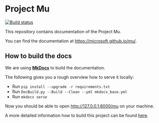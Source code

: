 # Project Mu

[![Build status](https://dev.azure.com/projectmu/mu/_apis/build/status/Publish%20Mu)](https://dev.azure.com/projectmu/mu/_build/latest?definitionId=3)

This repository contains documentation of the Project Mu.  

You can find the documentation at <https://microsoft.github.io/mu/>.

## How to build the docs

We are using [**MkDocs**](https://www.mkdocs.org) to build the documentation.

The following gives you a rough overview how to serve it locally:

* Run `pip install --upgrade -r requirements.txt`
* Run `DocBuild.py --Build --Clean --yml mkdocs_base.yml`
* Run `mkdocs serve`

Now you should be able to open <http://127.0.0.1:8000/mu> on your machine.

A more detailed information how to build this project can be found
[here](https://microsoft.github.io/mu/DeveloperDocs/build_community_docs/).
